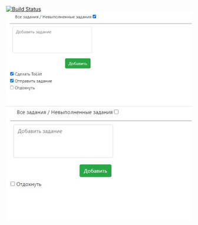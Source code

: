 [![Build Status](https://app.travis-ci.com/MishailEx/job4j_todo.svg?branch=main)](https://app.travis-ci.com/MishailEx/job4j_todo)
![ScreenShot](images/todo.jpg)
![ScreenShot](images/todo2.jpg)